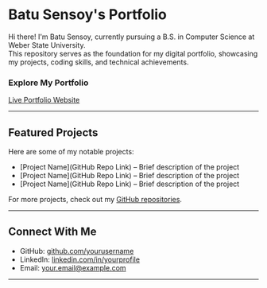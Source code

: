 # Batu Sensoy's Portfolio

Hi there! I'm Batu Sensoy, currently pursuing a B.S. in Computer Science at Weber State University.  
This repository serves as the foundation for my digital portfolio, showcasing my projects, coding skills, and technical achievements.

### Explore My Portfolio  
[Live Portfolio Website](your-portfolio-link.com)

---

## Featured Projects  
Here are some of my notable projects:

- [Project Name](GitHub Repo Link) – Brief description of the project  
- [Project Name](GitHub Repo Link) – Brief description of the project  
- [Project Name](GitHub Repo Link) – Brief description of the project  

For more projects, check out my [GitHub repositories](https://github.com/yourusername).

---

## Connect With Me
- GitHub: [github.com/yourusername](https://github.com/yourusername)
- LinkedIn: [linkedin.com/in/yourprofile](https://linkedin.com/in/yourprofile)
- Email: your.email@example.com

---

